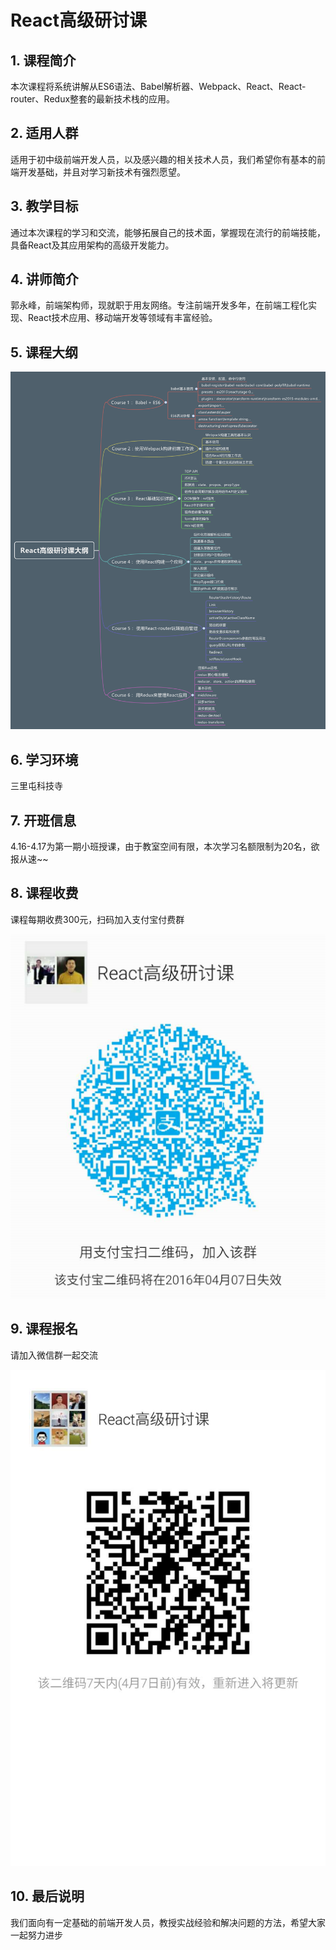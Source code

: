 # React高级研讨课

## 1. 课程简介
本次课程将系统讲解从ES6语法、Babel解析器、Webpack、React、React-router、Redux整套的最新技术栈的应用。

## 2. 适用人群
适用于初中级前端开发人员，以及感兴趣的相关技术人员，我们希望你有基本的前端开发基础，并且对学习新技术有强烈愿望。

## 3. 教学目标
通过本次课程的学习和交流，能够拓展自己的技术面，掌握现在流行的前端技能，具备React及其应用架构的高级开发能力。

## 4. 讲师简介

郭永峰，前端架构师，现就职于用友网络。专注前端开发多年，在前端工程化实现、React技术应用、移动端开发等领域有丰富经验。

## 5. 课程大纲

<img src="/img/course/dagang.png" />

## 6. 学习环境

三里屯科技寺

## 7. 开班信息

4.16-4.17为第一期小班授课，由于教室空间有限，本次学习名额限制为20名，欲报从速~~

## 8. 课程收费

课程每期收费300元，扫码加入支付宝付费群

<img src="/img/course/zhifubao.png" />

## 9. 课程报名

请加入微信群一起交流

<img src="/img/course/weixin.jpg" />

## 10. 最后说明

我们面向有一定基础的前端开发人员，教授实战经验和解决问题的方法，希望大家一起努力进步

